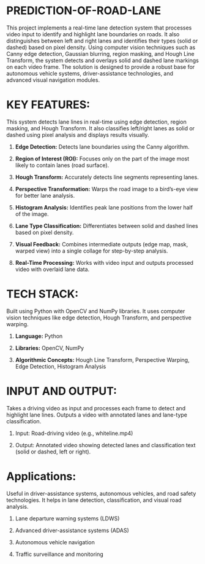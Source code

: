 # PREDICTION-OF-ROAD-LANE
This project implements a real-time lane detection system that processes video input to identify and highlight lane boundaries on roads.  It also distinguishes between left and right lanes and identifies their types (solid or dashed) based on pixel density.
Using computer vision techniques such as Canny edge detection, Gaussian blurring, region masking, and Hough Line Transform, the system detects and overlays solid and dashed lane markings on each video frame.
The solution is designed to provide a robust base for autonomous vehicle systems, driver-assistance technologies, and advanced visual navigation modules.


# KEY FEATURES:

This system detects lane lines in real-time using edge detection, region masking, and Hough Transform. It also classifies left/right lanes as solid or dashed using pixel analysis and displays results visually.

1.  **Edge Detection:** Detects lane boundaries using the Canny algorithm.

2.  **Region of Interest (ROI):** Focuses only on the part of the image most likely to contain lanes (road surface).

3.  **Hough Transform:** Accurately detects line segments representing lanes.

4.  **Perspective Transformation:** Warps the road image to a bird’s-eye view for better lane analysis.

5.  **Histogram Analysis:** Identifies peak lane positions from the lower half of the image.

6.  **Lane Type Classification:** Differentiates between solid and dashed lines based on pixel density.

7.  **Visual Feedback:** Combines intermediate outputs (edge map, mask, warped view) into a single collage for step-by-step analysis.

8.  **Real-Time Processing:** Works with video input and outputs processed video with overlaid lane data.

# TECH STACK:

Built using Python with OpenCV and NumPy libraries. It uses computer vision techniques like edge detection, Hough Transform, and perspective warping.

1.  **Language:** Python

2.  **Libraries:** OpenCV, NumPy

3.  **Algorithmic Concepts:** Hough Line Transform, Perspective Warping, Edge Detection, Histogram Analysis

 # INPUT AND OUTPUT:

 Takes a driving video as input and processes each frame to detect and highlight lane lines. Outputs a video with annotated lanes and lane-type classification.
 
1.  Input: Road-driving video (e.g., whiteline.mp4)
   
2.  Output: Annotated video showing detected lanes and classification text (solid or dashed, left or right).

# Applications:

Useful in driver-assistance systems, autonomous vehicles, and road safety technologies. It helps in lane detection, classification, and visual road analysis. 

1.  Lane departure warning systems (LDWS)

2.  Advanced driver-assistance systems (ADAS)

3.  Autonomous vehicle navigation

4.  Traffic surveillance and monitoring
